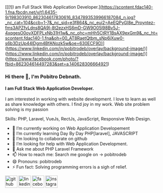 [[[![I am Full Stack Web Application Developer.][(https://scontent.fdac140-1.fna.fbcdn.net/v/t1.6435-9/198303910_862304617830616_8347893539966187084_n.jpg?_nc_cat=104&ccb=1-7&_nc_sid=e3f864&_nc_eui2=AeEQPyGl8e_Proyntez-fms3APZfvLdns8QA9l-8t2ezxHS6mD-GW9O05l98Bv5J-4xqgesO0oyXDFPLxNb31H1w&_nc_ohc=mHh5CtRY1BsAX9exGm9&_nc_ht=scontent.fdac140-1.fna&oh=00_AT8RaetQtbm_sNp6jXuw0-s6b3DzUp44lDgm4BfANozk5w&oe=630ECF9D)](https://www.linkedin.com/in/pobitrodeb/overlay/background-image/)](https://www.linkedin.com/in/pobitrodeb/overlay/background-image/)](https://www.linkedin.com/in/pobitrodeb/overlay/background-image/)](https://www.facebook.com/photo/?fbid=862304614497283&set=a.140628306664921)
### Hi there 👋, I'm Pobitro Debnath.
#### I am Full Stack Web Application Developer.


I am interested in working with website development. I love to learn as well as share knowledge with others. I find joy in my work. Web site problem solving is my passion

Skills: PHP, Laravel, VueJs, RectJs, JavaScript, Responsive Web Design.

- 🔭 I’m currently working on Web Application Developement 
- 🌱 I’m currently learning Day By Day PHP[laravel], JAVASCRIPT 
- 👯 I’m looking to collaborate on github 
- 🤔 I’m looking for help with Web Application Development. 
- 💬 Ask me about PHP Laravel Framework 
- 📫 How to reach me: Search me google on -> pobitrodeb 
- 😄 Pronouns: pobitrodeb 
- ⚡ Fun fact: Solving programming errors is a sigh of relief. 


[<img src='https://cdn.jsdelivr.net/npm/simple-icons@3.0.1/icons/github.svg' alt='github' height='40'>](https://github.com/https://github.com/pobitrodeb)  [<img src='https://cdn.jsdelivr.net/npm/simple-icons@3.0.1/icons/linkedin.svg' alt='linkedin' height='40'>](https://www.linkedin.com/in/https://www.linkedin.com/in/pobitrodeb//)  [<img src='https://cdn.jsdelivr.net/npm/simple-icons@3.0.1/icons/facebook.svg' alt='facebook' height='40'>](https://www.facebook.com/https://www.facebook.com/pobitrodeb)  [<img src='https://cdn.jsdelivr.net/npm/simple-icons@3.0.1/icons/instagram.svg' alt='instagram' height='40'>](https://www.instagram.com/https://www.instagram.com/pobitrodeb//)  

